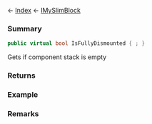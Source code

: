 ← [Index](Api-Index) ← [IMySlimBlock](VRage.Game.ModAPI.Ingame.IMySlimBlock)

### Summary

```csharp
public virtual bool IsFullyDismounted { ; }
```

Gets if component stack is empty

### Returns

### Example

### Remarks

